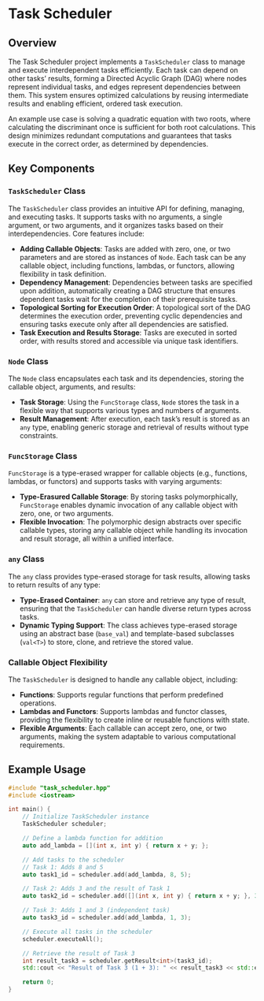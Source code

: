 # Task Scheduler

## Overview

The Task Scheduler project implements a `TaskScheduler` class to manage and execute interdependent tasks efficiently. Each task can depend on other tasks’ results, forming a Directed Acyclic Graph (DAG) where nodes represent individual tasks, and edges represent dependencies between them. This system ensures optimized calculations by reusing intermediate results and enabling efficient, ordered task execution.

An example use case is solving a quadratic equation with two roots, where calculating the discriminant once is sufficient for both root calculations. This design minimizes redundant computations and guarantees that tasks execute in the correct order, as determined by dependencies.

## Key Components

### `TaskScheduler` Class
The `TaskScheduler` class provides an intuitive API for defining, managing, and executing tasks. It supports tasks with no arguments, a single argument, or two arguments, and it organizes tasks based on their interdependencies. Core features include:
- **Adding Callable Objects**: Tasks are added with zero, one, or two parameters and are stored as instances of `Node`. Each task can be any callable object, including functions, lambdas, or functors, allowing flexibility in task definition.
- **Dependency Management**: Dependencies between tasks are specified upon addition, automatically creating a DAG structure that ensures dependent tasks wait for the completion of their prerequisite tasks.
- **Topological Sorting for Execution Order**: A topological sort of the DAG determines the execution order, preventing cyclic dependencies and ensuring tasks execute only after all dependencies are satisfied.
- **Task Execution and Results Storage**: Tasks are executed in sorted order, with results stored and accessible via unique task identifiers.

### `Node` Class
The `Node` class encapsulates each task and its dependencies, storing the callable object, arguments, and results:
- **Task Storage**: Using the `FuncStorage` class, `Node` stores the task in a flexible way that supports various types and numbers of arguments.
- **Result Management**: After execution, each task’s result is stored as an `any` type, enabling generic storage and retrieval of results without type constraints.

### `FuncStorage` Class
`FuncStorage` is a type-erased wrapper for callable objects (e.g., functions, lambdas, or functors) and supports tasks with varying arguments:
- **Type-Erasured Callable Storage**: By storing tasks polymorphically, `FuncStorage` enables dynamic invocation of any callable object with zero, one, or two arguments.
- **Flexible Invocation**: The polymorphic design abstracts over specific callable types, storing any callable object while handling its invocation and result storage, all within a unified interface.

### `any` Class
The `any` class provides type-erased storage for task results, allowing tasks to return results of any type:
- **Type-Erased Container**: `any` can store and retrieve any type of result, ensuring that the `TaskScheduler` can handle diverse return types across tasks.
- **Dynamic Typing Support**: The class achieves type-erased storage using an abstract base (`base_val`) and template-based subclasses (`val<T>`) to store, clone, and retrieve the stored value.

### Callable Object Flexibility
The `TaskScheduler` is designed to handle any callable object, including:
- **Functions**: Supports regular functions that perform predefined operations.
- **Lambdas and Functors**: Supports lambdas and functor classes, providing the flexibility to create inline or reusable functions with state.
- **Flexible Arguments**: Each callable can accept zero, one, or two arguments, making the system adaptable to various computational requirements.

## Example Usage

```cpp
#include "task_scheduler.hpp"
#include <iostream>

int main() {
    // Initialize TaskScheduler instance
    TaskScheduler scheduler;

    // Define a lambda function for addition
    auto add_lambda = [](int x, int y) { return x + y; };

    // Add tasks to the scheduler
    // Task 1: Adds 8 and 5
    auto task1_id = scheduler.add(add_lambda, 8, 5);

    // Task 2: Adds 3 and the result of Task 1
    auto task2_id = scheduler.add([](int x, int y) { return x + y; }, 3, scheduler.getFutureResult<int>(task1_id));

    // Task 3: Adds 1 and 3 (independent task)
    auto task3_id = scheduler.add(add_lambda, 1, 3);

    // Execute all tasks in the scheduler
    scheduler.executeAll();

    // Retrieve the result of Task 3
    int result_task3 = scheduler.getResult<int>(task3_id);
    std::cout << "Result of Task 3 (1 + 3): " << result_task3 << std::endl;

    return 0;
}
```
